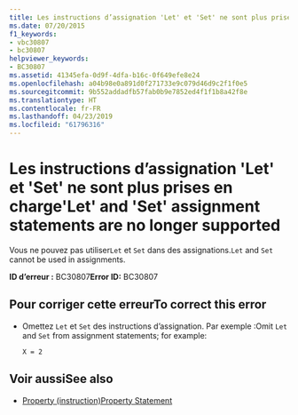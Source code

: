 ```yaml
---
title: Les instructions d’assignation 'Let' et 'Set' ne sont plus prises en charge
ms.date: 07/20/2015
f1_keywords:
- vbc30807
- bc30807
helpviewer_keywords:
- BC30807
ms.assetid: 41345efa-0d9f-4dfa-b16c-0f649efe8e24
ms.openlocfilehash: a04b98e0a891d0f271733e9c079d46d9c2f1f0e5
ms.sourcegitcommit: 9b552addadfb57fab0b9e7852ed4f1f1b8a42f8e
ms.translationtype: HT
ms.contentlocale: fr-FR
ms.lasthandoff: 04/23/2019
ms.locfileid: "61796316"
---
```

# <a name="let-and-set-assignment-statements-are-no-longer-supported"></a><span data-ttu-id="3fa1c-102">Les instructions d’assignation 'Let' et 'Set' ne sont plus prises en charge</span><span class="sxs-lookup"><span data-stu-id="3fa1c-102">'Let' and 'Set' assignment statements are no longer supported</span></span>
<span data-ttu-id="3fa1c-103">Vous ne pouvez pas utiliser`Let` et `Set` dans des assignations.</span><span class="sxs-lookup"><span data-stu-id="3fa1c-103">`Let` and `Set` cannot be used in assignments.</span></span>  
  
 <span data-ttu-id="3fa1c-104">**ID d’erreur :** BC30807</span><span class="sxs-lookup"><span data-stu-id="3fa1c-104">**Error ID:** BC30807</span></span>  
  
## <a name="to-correct-this-error"></a><span data-ttu-id="3fa1c-105">Pour corriger cette erreur</span><span class="sxs-lookup"><span data-stu-id="3fa1c-105">To correct this error</span></span>  
  
- <span data-ttu-id="3fa1c-106">Omettez `Let` et `Set` des instructions d’assignation. Par exemple :</span><span class="sxs-lookup"><span data-stu-id="3fa1c-106">Omit `Let` and `Set` from assignment statements; for example:</span></span>  
  
     `X = 2`  
  
## <a name="see-also"></a><span data-ttu-id="3fa1c-107">Voir aussi</span><span class="sxs-lookup"><span data-stu-id="3fa1c-107">See also</span></span>

- [<span data-ttu-id="3fa1c-108">Property (instruction)</span><span class="sxs-lookup"><span data-stu-id="3fa1c-108">Property Statement</span></span>](../../visual-basic/language-reference/statements/property-statement.md)
